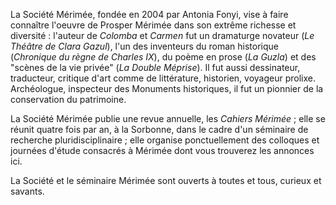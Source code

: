 La Société Mérimée, fondée en 2004 par Antonia Fonyi, vise à faire connaître l'oeuvre de Prosper Mérimée dans son extrême richesse et diversité : l'auteur de *Colomba* et *Carmen* fut un dramaturge novateur (*Le Théâtre de Clara Gazul*), l'un des inventeurs du roman historique (*Chronique du règne de Charles IX*), du poème en prose (*La Guzla*) et des "scènes de la vie privée" (*La Double Méprise*). Il fut aussi dessinateur, traducteur, critique d'art comme de littérature, historien, voyageur prolixe. Archéologue, inspecteur des Monuments historiques, il fut un pionnier de la conservation du patrimoine. 

La Société Mérimée publie une revue annuelle, les *Cahiers Mérimée* ; elle se réunit quatre fois par an, à la Sorbonne, dans le cadre d'un séminaire de recherche pluridisciplinaire ; elle organise ponctuellement des colloques et journées d'étude consacrés à Mérimée dont vous trouverez les annonces ici.

La Société et le séminaire Mérimée sont ouverts à toutes et tous, curieux et savants.